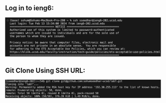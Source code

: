 ## Log in to ieng6:
![Image](https://github.com/sohumseedhar-ucsd/cse15l-lab-reports/blob/main/Screenshot%202024-02-26%20at%206.10.28%20PM.png?raw=true)

## Git Clone Using SSH URL:
![Image](https://github.com/sohumseedhar-ucsd/cse15l-lab-reports/blob/main/Screenshot%202024-02-26%20at%206.09.14%20PM.png?raw=true)


